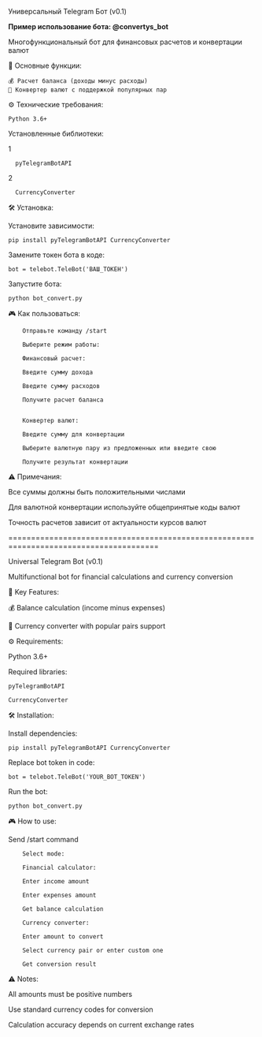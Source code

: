 Универсальный Telegram Бот (v0.1) 

**Пример использование бота: @convertys_bot**

Многофункциональный бот для финансовых расчетов и конвертации валют

📌 Основные функции:
   
    💰 Расчет баланса (доходы минус расходы)
    💱 Конвертер валют с поддержкой популярных пар

⚙️ Технические требования:

    Python 3.6+

Установленные библиотеки:

1

      pyTelegramBotAPI

2

      CurrencyConverter

🛠 Установка:

Установите зависимости:
    
    pip install pyTelegramBotAPI CurrencyConverter

Замените токен бота в коде:

    bot = telebot.TeleBot('ВАШ_ТОКЕН')
    
Запустите бота:

    python bot_convert.py
    
🎮 Как пользоваться:

        Отправьте команду /start
        
        Выберите режим работы:
        
        Финансовый расчет:
        
        Введите сумму дохода
        
        Введите сумму расходов
        
        Получите расчет баланса


        Конвертер валют:
        
        Введите сумму для конвертации
        
        Выберите валютную пару из предложенных или введите свою
        
        Получите результат конвертации


⚠️ Примечания:

Все суммы должны быть положительными числами

Для валютной конвертации используйте общепринятые коды валют

Точность расчетов зависит от актуальности курсов валют


=======================================================================================



Universal Telegram Bot (v0.1)

Multifunctional bot for financial calculations and currency conversion

📌 Key Features:

💰 Balance calculation (income minus expenses)

💱 Currency converter with popular pairs support

⚙️ Requirements:

Python 3.6+

Required libraries:

    pyTelegramBotAPI
    
    CurrencyConverter

🛠 Installation:

Install dependencies:

    pip install pyTelegramBotAPI CurrencyConverter

Replace bot token in code:

    bot = telebot.TeleBot('YOUR_BOT_TOKEN')
    
Run the bot:

    python bot_convert.py

🎮 How to use:

Send /start command

        Select mode:
        
        Financial calculator:
        
        Enter income amount
        
        Enter expenses amount
        
        Get balance calculation
        
        Currency converter:
        
        Enter amount to convert
        
        Select currency pair or enter custom one
        
        Get conversion result

⚠️ Notes:

All amounts must be positive numbers

Use standard currency codes for conversion

Calculation accuracy depends on current exchange rates
